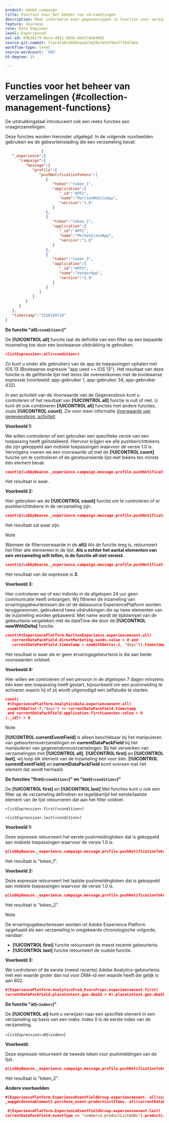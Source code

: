 ```yaml
---
product: adobe campaign
title: Functies voor het beheer van verzamelingen
description: Meer informatie over gegevenstypen in functies voor verzamelingsbeheer
feature: Journeys
role: Data Engineer
level: Experienced
exl-id: 09b38179-9ace-4921-985b-ddd17eb64681
source-git-commit: f1ac47a0cb405eaadc5428e7e5479eaf776d7abe
workflow-type: tm+mt
source-wordcount: '583'
ht-degree: 1%

---
```


# Functies voor het beheer van verzamelingen {#collection-management-functions}

De uitdrukkingstaal introduceert ook een reeks functies aan vraaginzamelingen.

Deze functies worden hieronder uitgelegd. In de volgende voorbeelden gebruiken we de gebeurtenislading die een verzameling bevat:

```json
                { 
   "_experience":{ 
      "campaign":{ 
         "message":{ 
            "profile":{ 
               "pushNotificationTokens":[ 
                  { 
                     "token":"token_1",
                     "application":{ 
                        "_id":"APP1",
                        "name":"MarltonMobileApp",
                        "version":"1.0"
                     }
                  },
                  { 
                     "token":"token_2",
                     "application":{ 
                        "_id":"APP2",
                        "name":"MarketplaceApp",
                        "version":"1.0"
                     }
                  },
                  { 
                     "token":"token_3",
                     "application":{ 
                        "_id":"APP3",
                        "name":"VendorApp",
                        "version":"2.0"
                     }
                  }
               ]
            }
         }
      }
   },
   "timestamp":"1536160728"
}
```

**De functie &quot;all(`<condition>`)&quot;**

De **[!UICONTROL all]** functie laat de definitie van een filter op een bepaalde inzameling toe door een booleaanse uitdrukking te gebruiken.

```json
<listExpression>.all(<condition>)
```

Zo kunt u onder alle gebruikers van de app de toepassingen ophalen met IOS 13 (Booleaanse expressie &quot;app used == IOS 13&quot;). Het resultaat van deze functie is de gefilterde lijst met items die overeenkomen met de booleaanse expressie (voorbeeld: app-gebruiker 1, app-gebruiker 34, app-gebruiker 432).

In een activiteit van de Voorwaarde van de Gegevensbron kunt u controleren of het resultaat van **[!UICONTROL all]** functie is null of niet. U kunt dit ook combineren **[!UICONTROL all]** functies met andere functies, zoals **[!UICONTROL count]**. Zie voor meer informatie [Voorwaarde van gegevensbron, activiteit](../condition-activity.md#data_source_condition).

**Voorbeeld 1:**

We willen controleren of een gebruiker een specifieke versie van een toepassing heeft geïnstalleerd. Hiervoor krijgen we alle pushberichttokens die zijn gekoppeld aan mobiele toepassingen waarvoor de versie 1.0 is. Vervolgens voeren we een voorwaarde uit met de **[!UICONTROL count]** functie om te controleren of de geretourneerde lijst met tokens ten minste één element bevat.

```json
count(@{LobbyBeacon._experience.campaign.message.profile.pushNotificationTokens.all(currentEventField.application.version == "1.0").token}) > 0
```

Het resultaat is waar.

**Voorbeeld 2:**

Hier gebruiken we de **[!UICONTROL count]** functie om te controleren of er pushberichttokens in de verzameling zijn.

```json
count(@{LobbyBeacon._experience.campaign.message.profile.pushNotificationTokens.all().token}) > 0
```

Het resultaat zal waar zijn.

<!--Alternatively, you can check if there is no token in the collection:

   ```json
   count(@{LobbyBeacon._experience.campaign.message.profile.pushNotificationTokens.all().token}) == 0
   ```

The result will be false.

Here we use the count function in a condition to count the number of push notification tokens in the event.

`count(@{LobbyBeacon._experience.campaign.message.profile.pushNotificationTokens.all().token})`

The result is true.

Note that when the condition in the **all()** function is empty, the filter will return all the elements in the list. Hence, the expression above is equivalent to:

`count(@{LobbyBeacon._experience.campaign.message.profile.pushNotificationTokens.application.name})`

In both cases, the result of the expression is **3**.

A query of experience events recorded on the Adobe Experience Platform may or may not include the current event that triggered the current Journey. This will depend on the relative processing time with which [!DNL Journey Orchestration] sees an event and started evaluating conditions, versus the time it takes for that event to be ingested into the Adobe Experience Platform. For example, when using the .all() syntax to query experience events from the Adobe Experience Platform, we recommend enforcing the exclusion of the current event (by requiring an
earlier timestamp) in order to only consider prior events.-->

>[!NOTE]
>
>Wanneer de filtervoorwaarde in de **all()** Als de functie leeg is, retourneert het filter alle elementen in de lijst. **Als u echter het aantal elementen van een verzameling wilt tellen, is de functie all niet vereist.**


```json
count(@{LobbyBeacon._experience.campaign.message.profile.pushNotificationTokens.token})
```

Het resultaat van de expressie is **3**.

**Voorbeeld 3:**

Hier controleren we of een individu in de afgelopen 24 uur geen communicatie heeft ontvangen. Wij filtreren de inzameling van ervaringsgebeurtenissen die uit de datasource ExperiencePlatform worden teruggewonnen, gebruikend twee uitdrukkingen die op twee elementen van de inzameling worden gebaseerd. Met name wordt de tijdstempel van de gebeurtenis vergeleken met de dateTime die door de **[!UICONTROL nowWithDelta]** functie.

```json
count(#{ExperiencePlatform.MarltonExperience.experienceevent.all(
   currentDataPackField.directMarketing.sends.value > 0 and
   currentDataPackField.timestamp > nowWithDelta(-1, "days")).timestamp}) == 0
```

Het resultaat is waar als er geen ervaringsgebeurtenis is die aan beide voorwaarden voldoet.

**Voorbeeld 4:**

Hier willen we controleren of een persoon in de afgelopen 7 dagen minstens één keer een toepassing heeft gestart, bijvoorbeeld om een pushmelding te activeren waarin hij of zij wordt uitgenodigd een zelfstudie te starten.

```json
count(
 #{ExperiencePlatform.AnalyticsData.experienceevent.all(
 nowWithDelta(-7,"days") <= currentDataPackField.timestamp
 and currentDataPackField.application.firstLaunches.value > 0
)._id}) > 0
```

<!--**"All + Count" example 4:** here we use the count function in a boolean expression to see if there is push notification tokens in the collection.

`count(@{LobbyBeacon._experience.campaign.message.profile.pushNotificationTokens.all().application.name}) > 0`

The result will be:

`true`

Alternatively, you can check if there is NO token in the collection:

`count(@{LobbyBeacon._experience.campaign.message.profile.pushNotificationTokens.all().application.name}) =0`

The result will be:

`false`-->

>[!NOTE]
>
>**[!UICONTROL currentEventField]** is alleen beschikbaar bij het manipuleren van gebeurtenisverzamelingen en **currentDataPackField**
>bij het manipuleren van gegevensbronverzamelingen. Bij het verwerken van verzamelingen met **[!UICONTROL all]**, **[!UICONTROL first]** en **[!UICONTROL last]**, wij
>loop elk element van de inzameling één voor één. **[!UICONTROL currentEventField]** en **currentDataPackField**
>komt overeen met het element dat wordt herhaald.

**De functies &quot;first(`<condition>`)&quot; en &quot;last(`<condition>`)&quot;**

De **[!UICONTROL first]** en **[!UICONTROL last]** Met functies kunt u ook een filter op de verzameling definiëren en tegelijkertijd het eerste/laatste element van de lijst retourneren dat aan het filter voldoet.

_`<listExpression>.first(<condition>)`_

_`<listExpression>.last(<condition>)`_

**Voorbeeld 1:**

Deze expressie retourneert het eerste pushmeldingtoken dat is gekoppeld aan mobiele toepassingen waarvoor de versie 1.0 is.

```json
@{LobbyBeacon._experience.campaign.message.profile.pushNotificationTokens.first(currentEventField.application.version == "1.0").token
```

Het resultaat is &quot;token_1&quot;.

**Voorbeeld 2:**

Deze expressie retourneert het laatste pushmeldingtoken dat is gekoppeld aan mobiele toepassingen waarvoor de versie 1.0 is.

```json
@{LobbyBeacon._experience.campaign.message.profile.pushNotificationTokens.last(currentEventField.application.version == "1.0").token}
```

Het resultaat is &quot;token_2&quot;.

>[!NOTE]
>
>De ervaringsgebeurtenissen worden uit Adobe Experience Platform opgehaald als een verzameling in omgekeerde chronologische volgorde, vandaar:
>
>* **[!UICONTROL first]** functie retourneert de meest recente gebeurtenis
>* **[!UICONTROL last]** functie retourneert de oudste functie.


**Voorbeeld 3:**

We controleren of de eerste (meest recente) Adobe Analytics-gebeurtenis met een waarde groter dan nul voor DMA-id een waarde heeft die gelijk is aan 602.

```json
#{ExperiencePlatform.AnalyticsProd_EvarsProps.experienceevent.first(
currentDataPackField.placeContext.geo.dmaID > 0).placeContext.geo.dmaID} == 602
```

**De functie &quot;at(`<index>`)&quot;**

De **[!UICONTROL at]** kunt u verwijzen naar een specifiek element in een verzameling op basis van een index.
Index 0 is de eerste index van de verzameling.

_`<listExpression>`.at(`<index>`)_

**Voorbeeld:**

Deze expressie retourneert de tweede token voor pushmeldingen van de lijst.

```json
@{LobbyBeacon._experience.campaign.message.profile.pushNotificationTokens.at(1).token}
```

Het resultaat is &quot;token_2&quot;.

**Andere voorbeelden**

```json
#{ExperiencePlatform.ExperienceEventFieldGroup.experienceevent. all(currentDataPackField._aepgdcdevenablement2.purchase_event.receipt_nbr == "10-337-4016"). 
_aepgdcdevenablement2.purchase_event.productListItems. all(currentDataPackField.SKU == "AB17 1234 1775 19DT B4DR 8HDK 762").name}
```

```json
 #{ExperiencePlatform.ExperienceEventFieldGroup.experienceevent.last(
currentDataPackField.eventType == "commerce.productListAdds").productListItems.last(currentDataPackField.priceTotal >= 150).name}
```
